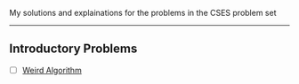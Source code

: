 My solutions and explainations for the problems in the CSES problem set

---

## Introductory Problems

- [ ] [Weird Algorithm](https://cses.fi/problemset/task/1068)